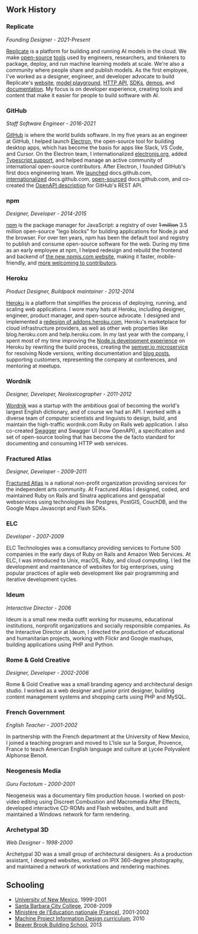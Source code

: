 <!--
title: Zeke Sikelianos
description: visual designer, natural language programmer, educator
-->

## Work History

### Replicate

_Founding Designer - 2021-Present_

[Replicate](https://replicate.com) is a platform for building and running AI models in the cloud. We make [open-source](https://replicate.com/docs/reference/open-source) [tools](https://cog.run) used by engineers, researchers, and tinkerers to package, deploy, and run machine learning models at scale. We're also a community where people share and publish models. As the first employee, I've worked as a designer, engineer, and developer advocate to build Replicate's [website](https://replicate.com), [model playground](https://replicate.com/playground), [HTTP API](https://replicate.com/docs/reference/http), [SDKs](https://replicate.com/docs/reference/client-libraries), [demos](https://x.com/zeke/status/1937267796146290952), and [documentation](https://replicate.com/docs/get-started/fine-tune-with-flux). My focus is on developer experience, creating tools and content that make it easier for people to build software with AI.

### GitHub

_Staff Software Engineer - 2016-2021_

[GitHub](https://github.com) is where the world builds software. In my five years as an engineer at GitHub, I helped launch [Electron](https://www.youtube.com/watch?v=FNHBfN8c32U), the open-source tool for building desktop apps, which has become the basis for apps like Slack, VS Code, and Cursor. On the Electron team, I internationalized [electronjs.org](https://www.electronjs.org/blog/new-website), added [Typescript support](https://www.electronjs.org/blog/typescript), and helped manage an active community of international open-source contributors. After Electron, I founded GitHub's first docs engineering team. We [launched](https://github.blog/2020-07-01-launching-docs-github-com/) docs.github.com, [internationalized](https://github.blog/2019-09-16-product-documentation-now-available-in-spanish/) docs.github.com, [open-sourced](https://github.blog/2020-10-14-how-we-open-sourced-docs-github-com/) docs.github.com, and co-created the [OpenAPI description](https://github.blog/2020-07-27-introducing-githubs-openapi-description/) for GitHub's REST API.

### npm

_Designer, Developer - 2014-2015_

[npm](https://npmjs.org/~zeke) is the package manager for JavaScript​: a registry of over <strike>1 million</strike> 3.5 million open-source "lego blocks" for building applications for Node.js and the browser. For over ten years, npm has been the default tool and registry to publish and consume open-source software for the web. During my time as an early employee at npm, I helped redesign and rebuild the frontend and backend of [the new npmjs.com website](https://blog.npmjs.org/post/104856015780/npm-has-a-new-website), making it faster, mobile-friendly, and [more welcoming to contributors](https://blog.npmjs.org/post/109508231330/nicely-presented-markup).

### Heroku

_Product Designer, Buildpack maintainer - 2012-2014_

[Heroku](https://heroku.com) is a platform that simplifies the process of deploying, running, and scaling web applications. I wore many hats at Heroku, including designer, engineer, product manager, and open-source advocate. I designed and implemented a [redesign of addons.heroku.com](https://blog.heroku.com/archives/2012/12/4/new-addons-site), Heroku's marketplace for cloud infrastructure providers, as well as other web properties like blog.heroku.com and help.heroku.com. In my last year with the company, I spent most of my time improving the [Node.js development experience](https://blog.heroku.com/archives/2013/12/10/new-node-buildpack) on Heroku by rewriting the build process, creating the [semver.io microservice](http://localhost:4000/semver.io) for resolving Node versions, writing documentation and [blog posts](/#posts), supporting customers, representing the company at conferences, and mentoring at meetups.

### Wordnik

_Designer, Developer, Neolexicographer - 2011-2012_

[Wordnik](https://wordnik.com) was a startup with the ambitious goal of becoming the world's largest English dictionary, and of course we had an API. I worked with a diverse team of computer scientists and linguists to design, build, and maintain the high-traffic wordnik.com Ruby on Rails web application. I also co-created [Swagger](https://zeke.sikelianos.com/swagger) and Swagger UI (now OpenAPI), a specification and set of open-source tooling that has become the de facto standard for documenting and consuming HTTP web services.

### Fractured Atlas

_Designer, Developer - 2009-2011_

[Fractured Atlas](https://www.fracturedatlas.org/) is a national non-profit organization providing services for the independent arts community. At Fractured Atlas I designed, coded, and maintained Ruby on Rails and Sinatra applications and geospatial webservices using technologies like Postgres, PostGIS, CouchDB, and the Google Maps Javascript and Flash SDKs.

### ELC

_Developer - 2007-2009_

ELC Technologies was a consultancy providing services to Fortune 500 companies in the early days of Ruby on Rails and Amazon Web Services. At ELC, I was introduced to Unix, macOS, Ruby, and cloud computing. I led the development and maintenance of websites for big enterprises, using popular practices of agile web development like pair programming and iterative development cycles.

### Ideum

_Interactive Director - 2006_

Ideum is a small new media outfit working for museums, educational institutions, nonprofit organizations and socially responsible companies. As the Interactive Director at Ideum, I directed the production of educational and humanitarian projects, working with Flickr and Google mashups, building applications using PHP and Python.

### Rome & Gold Creative

_Designer, Developer - 2002-2006_

Rome & Gold Creative was a small branding agency and architectural design studio. I worked as a web designer and junior print designer, building content management systems and shopping carts using PHP and MySQL.

### French Government

_English Teacher - 2001-2002_

In partnership with the French department at the University of New Mexico, I joined a teaching program and moved to L'Isle sur la Sorgue, Provence, France to teach American English language and culture at Lycée Polyvalent Alphonse Benoit.

### Neogenesis Media

_Guru Factotum - 2000-2001_

Neogenesis was a documentary film production house. I worked on post-video editing using Discreet Combustion and Macromedia After Effects, developed interactive CD-ROMs and Flash websites, and built and maintained a Windows network for farm rendering.

### Archetypal 3D

_Web Designer - 1998-2000_

Archetypal 3D was a small group of architectural designers. As a production assistant, I designed websites, worked on IPIX 360-degree photography, and maintained a network of workstations and rendering machines.


## Schooling

- [University of New Mexico](https://zeke.sikelianos.com/unm), 1999-2001
- [Santa Barbara City College](https://www.sbcc.edu/), 2008-2009
- [Ministère de l'Éducation nationale (France)](https://zeke.sikelianos.com/france), 2001-2002
- [Machine Project Information Design curriculum](https://machineproject.com/), 2010
- [Beaver Brook Building School](https://zeke.sikelianos.com/beaver-brook), 2013